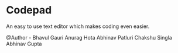 # Codepad
An easy to use text editor which makes coding even easier.


@Author -
Bhavul Gauri
Anurag Hota
Abhinav Patluri
Chakshu Singla
Abhinav Gupta


